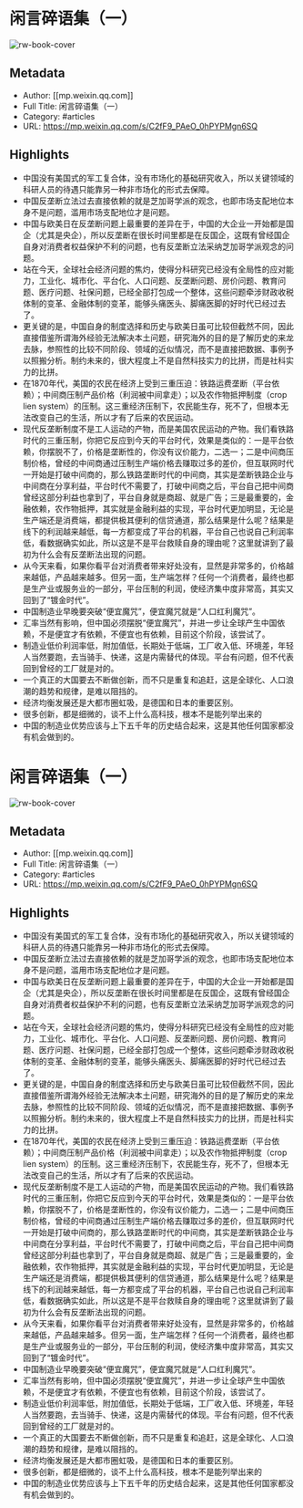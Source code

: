 # 闲言碎语集（一）

![rw-book-cover](https://readwise-assets.s3.amazonaws.com/static/images/article3.5c705a01b476.png)

## Metadata
- Author: [[mp.weixin.qq.com]]
- Full Title: 闲言碎语集（一）
- Category: #articles
- URL: https://mp.weixin.qq.com/s/C2fF9_PAeO_0hPYPMgn6SQ

## Highlights
- 中国没有美国式的军工复合体，没有市场化的基础研究收入，所以关键领域的科研人员的待遇只能靠另一种非市场化的形式去保障。
- 中国反垄断立法过去直接依赖的就是芝加哥学派的观念，也即市场支配地位本身不是问题，滥用市场支配地位才是问题。
- 中国与欧美日在反垄断问题上最重要的差异在于，中国的大企业一开始都是国企（尤其是央企），所以反垄断在很长时间里都是在反国企，这既有曾经国企自身对消费者权益保护不利的问题，也有反垄断立法采纳芝加哥学派观念的问题。
- 站在今天，全球社会经济问题的焦灼，使得分科研究已经没有全局性的应对能力，工业化、城市化、平台化、人口问题、反垄断问题、房价问题、教育问题、医疗问题、社保问题，已经全部打包成一个整体，这些问题牵涉财政收税体制的变革、金融体制的变革，能够头痛医头、脚痛医脚的好时代已经过去了。
- 更关键的是，中国自身的制度选择和历史与欧美日虽可比较但截然不同，因此直接借鉴所谓海外经验无法解决本土问题，研究海外的目的是了解历史的来龙去脉，参照性的比较不同阶段、领域的近似情况，而不是直接把数据、事例予以照搬分析。制约未来的，很大程度上不是自然科技实力的比拼，而是社科实力的比拼。
- 在1870年代，美国的农民在经济上受到三重压迫：铁路运费垄断（平台依赖）；中间商压制产品价格（利润被中间拿走）；以及农作物抵押制度（crop lien system）的压制。这三重经济压制下，农民能生存，死不了，但根本无法改变自己的生活，所以才有了后来的农民运动。
- 现代反垄断制度不是工人运动的产物，而是美国农民运动的产物。我们看铁路时代的三重压制，你把它反应到今天的平台时代，效果是类似的：一是平台依赖，你摆脱不了，价格是垄断性的，你没有议价能力，二选一；二是中间商压制价格，曾经的中间商通过压制生产端价格去赚取过多的差价，但互联网时代一开始是打破中间商的，那么铁路垄断时代的中间商，其实是垄断铁路企业与中间商在分享利益，平台时代不需要了，打破中间商之后，平台自己把中间商曾经这部分利益也拿到了，平台自身就是商超、就是广告；三是最重要的，金融依赖，农作物抵押，其实就是金融利益的实现，平台时代更加明显，无论是生产端还是消费端，都提供极其便利的信贷通道，那么结果是什么呢？结果是线下的利润越来越低，每一方都变成了平台的机器，平台自己也说自己利润率低，看数据确实如此，所以这是不是平台救赎自身的理由呢？这里就讲到了最初为什么会有反垄断法出现的问题。
- 从今天来看，如果你看平台对消费者带来好处没有，显然是非常多的，价格越来越低，产品越来越多。但另一面，生产端怎样？任何一个消费者，最终也都是生产业或服务业的一部分，平台压制的利润，使经济集中度非常高，其实又回到了“镀金时代”。
- 中国制造业早晚要突破“便宜魔咒”，便宜魔咒就是“人口红利魔咒”。
- 汇率当然有影响，但中国必须摆脱“便宜魔咒”，并进一步让全球产生中国依赖，不是便宜才有依赖，不便宜也有依赖，目前这个阶段，该尝试了。
- 制造业低价利润率低，附加值低，长期处于低端，工厂收入低、环境差，年轻人当然要跑，去当骑手、快递，这是内需替代的体现。平台有问题，但不代表回到曾经的工厂就是对的。
- 一个真正的大国要去不断做创新，而不只是重复和追赶，这是全球化、人口浪潮的趋势和规律，是难以阻挡的。
- 经济均衡发展还是大都市圈虹吸，是德国和日本的重要区别。
- 很多创新，都是细微的，谈不上什么高科技，根本不是能列举出来的
- 中国的制造业优势应该与上下五千年的历史结合起来，这是其他任何国家都没有机会做到的。
# 闲言碎语集（一）

![rw-book-cover](https://readwise-assets.s3.amazonaws.com/static/images/article3.5c705a01b476.png)

## Metadata
- Author: [[mp.weixin.qq.com]]
- Full Title: 闲言碎语集（一）
- Category: #articles
- URL: https://mp.weixin.qq.com/s/C2fF9_PAeO_0hPYPMgn6SQ

## Highlights
- 中国没有美国式的军工复合体，没有市场化的基础研究收入，所以关键领域的科研人员的待遇只能靠另一种非市场化的形式去保障。
- 中国反垄断立法过去直接依赖的就是芝加哥学派的观念，也即市场支配地位本身不是问题，滥用市场支配地位才是问题。
- 中国与欧美日在反垄断问题上最重要的差异在于，中国的大企业一开始都是国企（尤其是央企），所以反垄断在很长时间里都是在反国企，这既有曾经国企自身对消费者权益保护不利的问题，也有反垄断立法采纳芝加哥学派观念的问题。
- 站在今天，全球社会经济问题的焦灼，使得分科研究已经没有全局性的应对能力，工业化、城市化、平台化、人口问题、反垄断问题、房价问题、教育问题、医疗问题、社保问题，已经全部打包成一个整体，这些问题牵涉财政收税体制的变革、金融体制的变革，能够头痛医头、脚痛医脚的好时代已经过去了。
- 更关键的是，中国自身的制度选择和历史与欧美日虽可比较但截然不同，因此直接借鉴所谓海外经验无法解决本土问题，研究海外的目的是了解历史的来龙去脉，参照性的比较不同阶段、领域的近似情况，而不是直接把数据、事例予以照搬分析。制约未来的，很大程度上不是自然科技实力的比拼，而是社科实力的比拼。
- 在1870年代，美国的农民在经济上受到三重压迫：铁路运费垄断（平台依赖）；中间商压制产品价格（利润被中间拿走）；以及农作物抵押制度（crop lien system）的压制。这三重经济压制下，农民能生存，死不了，但根本无法改变自己的生活，所以才有了后来的农民运动。
- 现代反垄断制度不是工人运动的产物，而是美国农民运动的产物。我们看铁路时代的三重压制，你把它反应到今天的平台时代，效果是类似的：一是平台依赖，你摆脱不了，价格是垄断性的，你没有议价能力，二选一；二是中间商压制价格，曾经的中间商通过压制生产端价格去赚取过多的差价，但互联网时代一开始是打破中间商的，那么铁路垄断时代的中间商，其实是垄断铁路企业与中间商在分享利益，平台时代不需要了，打破中间商之后，平台自己把中间商曾经这部分利益也拿到了，平台自身就是商超、就是广告；三是最重要的，金融依赖，农作物抵押，其实就是金融利益的实现，平台时代更加明显，无论是生产端还是消费端，都提供极其便利的信贷通道，那么结果是什么呢？结果是线下的利润越来越低，每一方都变成了平台的机器，平台自己也说自己利润率低，看数据确实如此，所以这是不是平台救赎自身的理由呢？这里就讲到了最初为什么会有反垄断法出现的问题。
- 从今天来看，如果你看平台对消费者带来好处没有，显然是非常多的，价格越来越低，产品越来越多。但另一面，生产端怎样？任何一个消费者，最终也都是生产业或服务业的一部分，平台压制的利润，使经济集中度非常高，其实又回到了“镀金时代”。
- 中国制造业早晚要突破“便宜魔咒”，便宜魔咒就是“人口红利魔咒”。
- 汇率当然有影响，但中国必须摆脱“便宜魔咒”，并进一步让全球产生中国依赖，不是便宜才有依赖，不便宜也有依赖，目前这个阶段，该尝试了。
- 制造业低价利润率低，附加值低，长期处于低端，工厂收入低、环境差，年轻人当然要跑，去当骑手、快递，这是内需替代的体现。平台有问题，但不代表回到曾经的工厂就是对的。
- 一个真正的大国要去不断做创新，而不只是重复和追赶，这是全球化、人口浪潮的趋势和规律，是难以阻挡的。
- 经济均衡发展还是大都市圈虹吸，是德国和日本的重要区别。
- 很多创新，都是细微的，谈不上什么高科技，根本不是能列举出来的
- 中国的制造业优势应该与上下五千年的历史结合起来，这是其他任何国家都没有机会做到的。
